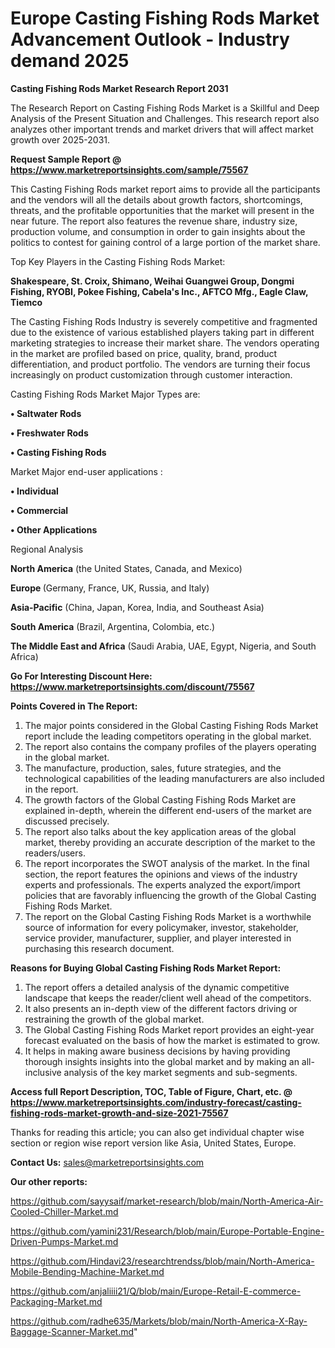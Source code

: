  # Europe Casting Fishing Rods Market Advancement Outlook - Industry demand 2025

<strong>Casting Fishing Rods Market Research Report 2031</strong>

The Research Report on Casting Fishing Rods Market is a Skillful and Deep Analysis of the Present Situation and Challenges. This research report also analyzes other important trends and market drivers that will affect market growth over 2025-2031.

<strong>Request Sample Report @ <a href=https://www.marketreportsinsights.com/sample/75567>https://www.marketreportsinsights.com/sample/75567</a></strong>

This Casting Fishing Rods market report aims to provide all the participants and the vendors will all the details about growth factors, shortcomings, threats, and the profitable opportunities that the market will present in the near future. The report also features the revenue share, industry size, production volume, and consumption in order to gain insights about the politics to contest for gaining control of a large portion of the market share.

Top Key Players in the Casting Fishing Rods Market:

<strong>Shakespeare, St. Croix, Shimano, Weihai Guangwei Group, Dongmi Fishing, RYOBI, Pokee Fishing, Cabela&#39;s Inc., AFTCO Mfg., Eagle Claw, Tiemco</strong>

The Casting Fishing Rods Industry is severely competitive and fragmented due to the existence of various established players taking part in different marketing strategies to increase their market share. The vendors operating in the market are profiled based on price, quality, brand, product differentiation, and product portfolio. The vendors are turning their focus increasingly on product customization through customer interaction.

Casting Fishing Rods Market Major Types are:

<strong>• Saltwater Rods

• Freshwater Rods

• Casting Fishing Rods</strong>

Market Major end-user applications :

<strong>• Individual

• Commercial

• Other Applications</strong>

Regional Analysis

</u><strong><b>North America</b></strong> (the United States, Canada, and Mexico)

<strong><b>Europe </b></strong>(Germany, France, UK, Russia, and Italy)

<strong><b>Asia-Pacific</b></strong> (China, Japan, Korea, India, and Southeast Asia)

<strong><b>South America</b></strong> (Brazil, Argentina, Colombia, etc.)

<strong><b>The Middle East and Africa</b></strong> (Saudi Arabia, UAE, Egypt, Nigeria, and South Africa)

<strong>Go For Interesting Discount Here: <a href=https://www.marketreportsinsights.com/discount/75567>https://www.marketreportsinsights.com/discount/75567</a></strong>

<strong>Points Covered in The Report:</strong>
<ol>
  <li>The major points considered in the Global Casting Fishing Rods Market report include the leading competitors operating in the global market.</li>
  <li>The report also contains the company profiles of the players operating in the global market.</li>
  <li>The manufacture, production, sales, future strategies, and the technological capabilities of the leading manufacturers are also included in the report.</li>
  <li>The growth factors of the Global Casting Fishing Rods Market are explained in-depth, wherein the different end-users of the market are discussed precisely.</li>
  <li>The report also talks about the key application areas of the global market, thereby providing an accurate description of the market to the readers/users.</li>
  <li>The report incorporates the SWOT analysis of the market. In the final section, the report features the opinions and views of the industry experts and professionals. The experts analyzed the export/import policies that are favorably influencing the growth of the Global Casting Fishing Rods Market.</li>
  <li>The report on the Global Casting Fishing Rods Market is a worthwhile source of information for every policymaker, investor, stakeholder, service provider, manufacturer, supplier, and player interested in purchasing this research document.</li>
</ol>
<strong>Reasons for Buying Global Casting Fishing Rods Market Report:</strong>

<ol>
  <li>The report offers a detailed analysis of the dynamic competitive landscape that keeps the reader/client well ahead of the competitors.</li>
  <li>It also presents an in-depth view of the different factors driving or restraining the growth of the global market.</li>
  <li>The Global Casting Fishing Rods Market report provides an eight-year forecast evaluated on the basis of how the market is estimated to grow.</li>
  <li>It helps in making aware business decisions by having providing thorough insights insights into the global market and by making an all-inclusive analysis of the key market segments and sub-segments.</li>
</ol>
<strong>Access full Report Description, TOC, Table of Figure, Chart, etc. @ <a href=https://www.marketreportsinsights.com/industry-forecast/casting-fishing-rods-market-growth-and-size-2021-75567>https://www.marketreportsinsights.com/industry-forecast/casting-fishing-rods-market-growth-and-size-2021-75567</a></strong>


Thanks for reading this article; you can also get individual chapter wise section or region wise report version like Asia, United States, Europe.

<strong>Contact Us:</strong>
sales@marketreportsinsights.com

<strong>Our other reports:</strong>

<a href=https://github.com/sayysaif/market-research/blob/main/North-America-Air-Cooled-Chiller-Market.md>https://github.com/sayysaif/market-research/blob/main/North-America-Air-Cooled-Chiller-Market.md</a>

<a href=https://github.com/yamini231/Research/blob/main/Europe-Portable-Engine-Driven-Pumps-Market.md>https://github.com/yamini231/Research/blob/main/Europe-Portable-Engine-Driven-Pumps-Market.md</a>

<a href=https://github.com/Hindavi23/researchtrendss/blob/main/North-America-Mobile-Bending-Machine-Market.md>https://github.com/Hindavi23/researchtrendss/blob/main/North-America-Mobile-Bending-Machine-Market.md</a>

<a href=https://github.com/anjaliiii21/Q/blob/main/Europe-Retail-E-commerce-Packaging-Market.md>https://github.com/anjaliiii21/Q/blob/main/Europe-Retail-E-commerce-Packaging-Market.md</a>

<a href=https://github.com/radhe635/Markets/blob/main/North-America-X-Ray-Baggage-Scanner-Market.md>https://github.com/radhe635/Markets/blob/main/North-America-X-Ray-Baggage-Scanner-Market.md</a>"
